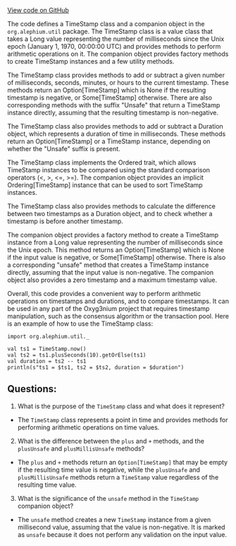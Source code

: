[View code on GitHub](https://github.com/alephium/alephium/util/src/main/scala/org/alephium/util/TimeStamp.scala)

The code defines a TimeStamp class and a companion object in the `org.alephium.util` package. The TimeStamp class is a value class that takes a Long value representing the number of milliseconds since the Unix epoch (January 1, 1970, 00:00:00 UTC) and provides methods to perform arithmetic operations on it. The companion object provides factory methods to create TimeStamp instances and a few utility methods.

The TimeStamp class provides methods to add or subtract a given number of milliseconds, seconds, minutes, or hours to the current timestamp. These methods return an Option[TimeStamp] which is None if the resulting timestamp is negative, or Some[TimeStamp] otherwise. There are also corresponding methods with the suffix "Unsafe" that return a TimeStamp instance directly, assuming that the resulting timestamp is non-negative.

The TimeStamp class also provides methods to add or subtract a Duration object, which represents a duration of time in milliseconds. These methods return an Option[TimeStamp] or a TimeStamp instance, depending on whether the "Unsafe" suffix is present.

The TimeStamp class implements the Ordered trait, which allows TimeStamp instances to be compared using the standard comparison operators (<, >, <=, >=). The companion object provides an implicit Ordering[TimeStamp] instance that can be used to sort TimeStamp instances.

The TimeStamp class also provides methods to calculate the difference between two timestamps as a Duration object, and to check whether a timestamp is before another timestamp.

The companion object provides a factory method to create a TimeStamp instance from a Long value representing the number of milliseconds since the Unix epoch. This method returns an Option[TimeStamp] which is None if the input value is negative, or Some[TimeStamp] otherwise. There is also a corresponding "unsafe" method that creates a TimeStamp instance directly, assuming that the input value is non-negative. The companion object also provides a zero timestamp and a maximum timestamp value.

Overall, this code provides a convenient way to perform arithmetic operations on timestamps and durations, and to compare timestamps. It can be used in any part of the Oxyg3nium project that requires timestamp manipulation, such as the consensus algorithm or the transaction pool. Here is an example of how to use the TimeStamp class:

```
import org.alephium.util._

val ts1 = TimeStamp.now()
val ts2 = ts1.plusSeconds(10).getOrElse(ts1)
val duration = ts2 -- ts1
println(s"ts1 = $ts1, ts2 = $ts2, duration = $duration")
```
## Questions: 
 1. What is the purpose of the `TimeStamp` class and what does it represent?
- The `TimeStamp` class represents a point in time and provides methods for performing arithmetic operations on time values.
2. What is the difference between the `plus` and `+` methods, and the `plusUnsafe` and `plusMillisUnsafe` methods?
- The `plus` and `+` methods return an `Option[TimeStamp]` that may be empty if the resulting time value is negative, while the `plusUnsafe` and `plusMillisUnsafe` methods return a `TimeStamp` value regardless of the resulting time value.
3. What is the significance of the `unsafe` method in the `TimeStamp` companion object?
- The `unsafe` method creates a new `TimeStamp` instance from a given millisecond value, assuming that the value is non-negative. It is marked as `unsafe` because it does not perform any validation on the input value.